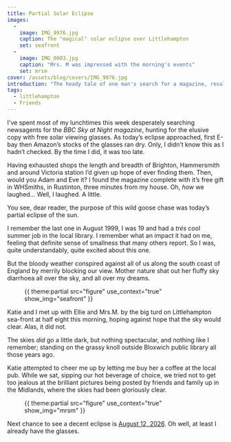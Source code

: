 ```yaml
---
title: Partial Solar Eclipse
images:
  - 
    image: IMG_9976.jpg
    caption: The "magical" solar eclipse over Littlehampton
    set: seafront
  - 
    image: IMG_0003.jpg
    caption: "Mrs. M was impressed with the morning's events"
    set: mrsm
cover: /assets/blog/covers/IMG_9976.jpg
introduction: "The heady tale of one man's search for a magazine, resulting in him getting sky poop in his eye. All of this and more in my story of today's partial eclipse of the sun."
tags:
  - littlehampton
  - Friends
---
```

I've spent most of my lunchtimes this week desperately searching newsagents for the _BBC Sky at Night magazine_, hunting for the elusive copy with free solar viewing glasses. As today’s eclipse approached, first E-bay then Amazon’s stocks of the glasses ran dry. Only, I didn’t know this as I hadn’t checked. By the time I did, it was too late. 

Having exhausted shops the length and breadth of Brighton, Hammersmith and around Victoria station I’d given up hope of ever finding them. Then, would you Adam and Eve it? I found the magazine complete with it’s free gift in WHSmiths, in Rustinton, three minutes from my house. Oh, _how_ we laughed… Well, I laughed. A little.

You see, dear reader, the purpose of this wild goose chase was today’s partial eclipse of the sun.

I remember the last one in August 1999, I was 19 and had a _trés_ cool summer job in the local library. I remember what an impact it had on me, feeling that definite sense of smallness that many others report. So I was, quite understandably, quite excited about this one.

But the bloody weather conspired against all of us along the south coast of England by merrily blocking our view. Mother nature shat out her fluffy sky diarrhoea all over the sky, and all over my dreams.

<figure class="inline">{{ theme:partial src="figure" use_context="true" show_img="seafront" }}</figure>

Katie and I met up with Ellie and Mrs.M. by the big turd on Littlehampton sea-front at half eight this morning, hoping against hope that the sky would clear. Alas, it did not.

The skies _did_ go a little dark, but nothing spectacular, and nothing like I remember; standing on the grassy knoll outside Bloxwich public library all those years ago.

Katie attempted to cheer me up by letting me buy her a coffee at the local pub. While we sat, sipping our hot beverage of choice, we tried not to get too jealous at the brilliant pictures being posted by friends and family up in the Midlands, where the skies had been gloriously clear.

<figure class="inline">{{ theme:partial src="figure" use_context="true" show_img="mrsm" }}</figure>

Next chance to see a decent eclipse is [August 12, 2026](http://en.wikipedia.org/wiki/Solar_eclipse_of_August_12,_2026). Oh well, at least I already have the glasses.